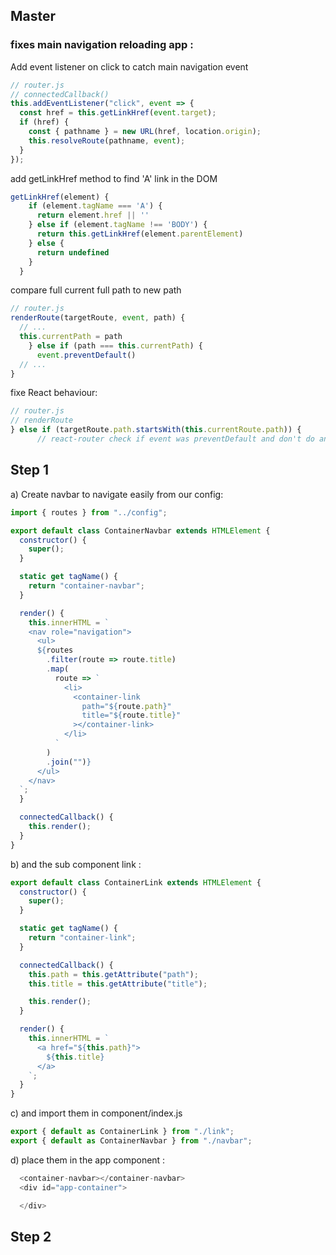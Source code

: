 ## Master

### fixes main navigation reloading app :

Add event listener on click to catch main navigation event

```javascript
// router.js
// connectedCallback()
this.addEventListener("click", event => {
  const href = this.getLinkHref(event.target);
  if (href) {
    const { pathname } = new URL(href, location.origin);
    this.resolveRoute(pathname, event);
  }
});
```

add getLinkHref method to find 'A' link in the DOM

```javascript
getLinkHref(element) {
    if (element.tagName === 'A') {
      return element.href || ''
    } else if (element.tagName !== 'BODY') {
      return this.getLinkHref(element.parentElement)
    } else {
      return undefined
    }
  }
```

compare full current full path to new path

```javascript
// router.js
renderRoute(targetRoute, event, path) {
  // ...
  this.currentPath = path
    } else if (path === this.currentPath) {
      event.preventDefault()
  // ...
}
```

fixe React behaviour:

```javascript
// router.js
// renderRoute
} else if (targetRoute.path.startsWith(this.currentRoute.path)) {
      // react-router check if event was preventDefault and don't do anything if it is
```

## Step 1

a) Create navbar to navigate easily from our config:

```javascript
import { routes } from "../config";

export default class ContainerNavbar extends HTMLElement {
  constructor() {
    super();
  }

  static get tagName() {
    return "container-navbar";
  }

  render() {
    this.innerHTML = `
    <nav role="navigation">
      <ul>
      ${routes
        .filter(route => route.title)
        .map(
          route => `
            <li>
              <container-link
                path="${route.path}"
                title="${route.title}"
              ></container-link>
            </li>
          `
        )
        .join("")}
      </ul>
    </nav>
  `;
  }

  connectedCallback() {
    this.render();
  }
}
```

b) and the sub component link :

```javascript
export default class ContainerLink extends HTMLElement {
  constructor() {
    super();
  }

  static get tagName() {
    return "container-link";
  }

  connectedCallback() {
    this.path = this.getAttribute("path");
    this.title = this.getAttribute("title");

    this.render();
  }

  render() {
    this.innerHTML = `
      <a href="${this.path}">
        ${this.title}
      </a>
    `;
  }
}
```

c) and import them in component/index.js

```javascript
export { default as ContainerLink } from "./link";
export { default as ContainerNavbar } from "./navbar";
```

d) place them in the app component :

```javascript
  <container-navbar></container-navbar>
  <div id="app-container">

  </div>
```

## Step 2
